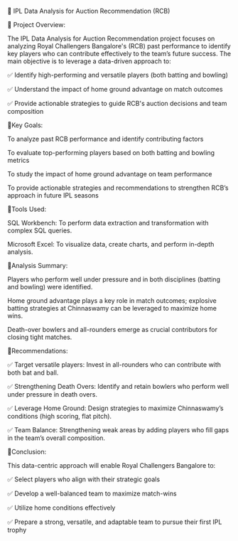🏏 IPL Data Analysis for Auction Recommendation (RCB)


📁 Project Overview:

The IPL Data Analysis for Auction Recommendation project focuses on analyzing Royal Challengers Bangalore's (RCB) past performance to identify key players who can contribute effectively to the team’s future success. The main objective is to leverage a data-driven approach to:

✅ Identify high-performing and versatile players (both batting and bowling)

✅ Understand the impact of home ground advantage on match outcomes

✅ Provide actionable strategies to guide RCB's auction decisions and team composition

🔹Key Goals:



To analyze past RCB performance and identify contributing factors

To evaluate top-performing players based on both batting and bowling metrics

To study the impact of home ground advantage on team performance

To provide actionable strategies and recommendations to strengthen RCB’s approach in future IPL seasons


🔹Tools Used:

SQL Workbench: To perform data extraction and transformation with complex SQL queries.

Microsoft Excel: To visualize data, create charts, and perform in-depth analysis.


🔹Analysis Summary:

Players who perform well under pressure and in both disciplines (batting and bowling) were identified.

Home ground advantage plays a key role in match outcomes; explosive batting strategies at Chinnaswamy can be leveraged to maximize home wins.

Death-over bowlers and all-rounders emerge as crucial contributors for closing tight matches.


🔹Recommendations:

✅ Target versatile players:
Invest in all-rounders who can contribute with both bat and ball.

✅ Strengthening Death Overs:
Identify and retain bowlers who perform well under pressure in death overs.

✅ Leverage Home Ground:
Design strategies to maximize Chinnaswamy’s conditions (high scoring, flat pitch).

✅ Team Balance:
Strengthening weak areas by adding players who fill gaps in the team’s overall composition.


🔹Conclusion:

This data-centric approach will enable Royal Challengers Bangalore to:

✅ Select players who align with their strategic goals

✅ Develop a well-balanced team to maximize match-wins

✅ Utilize home conditions effectively

✅ Prepare a strong, versatile, and adaptable team to pursue their first IPL trophy
